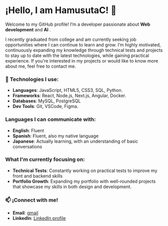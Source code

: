 # ¡Hello, I am HamusutaC! 🐹

Welcome to my GitHub profile! I’m a developer passionate about  **Web development** and **AI** .

I recently graduated from college and am currently seeking job opportunities where I can continue to learn and grow. I’m highly motivated, continuously expanding my knowledge through technical tests and projects to stay up to date with the latest technologies, while gaining practical experience. 
If you're interested in my projects or would like to know more about me, feel free to contact me. 


### 🚀 Technologies I use:
- **Languages**: JavaScript, HTML5, CSS3, SQL, Python.
- **Frameworks**: React, Node.js, Next.js, Angular, Docker.
- **Databases**: MySQL, PostgreSQL
- **Dev Tools**: Git, VSCode, Figma.

### Languages I can communicate with:
- **English**: Fluent 
- **Spanish**: Fluent, also my native language
- **Japanese**: Actually learning, with an understanding of basic conversations


### What I'm currently focusing on:
- **Technical Tests**: Constantly working on practical tests to improve my front and backend skills 
- **Portfolio Growth**: Expanding my portfolio with well-rounded projects that showcase my skills in both design and development.

### 📫 ¡Connect with me!
- **Email**: [gmail](mailto:cesar.cayetano.zevallos@gmail.com)
- **LinkedIn**: [LinkedIn profile](https://www.linkedin.com/in/cesar-cayetano-30434b1b0/)

